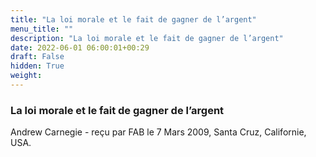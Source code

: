 ```yaml
---
title: "La loi morale et le fait de gagner de l’argent"
menu_title: ""
description: "La loi morale et le fait de gagner de l’argent"
date: 2022-06-01 06:00:01+00:29
draft: False
hidden: True
weight:
---
```

### La loi morale et le fait de gagner de l’argent

Andrew Carnegie - reçu par FAB le 7 Mars 2009, Santa Cruz, Californie, USA.



